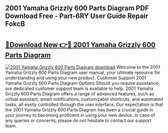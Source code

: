 ## 2001 Yamaha Grizzly 600 Parts Diagram PDF Download Free - Part-6RY User Guide Repair FokcB

# <h2><a href="http://dft9kd.blite.top/?on=2001+Yamaha+Grizzly+600+Parts+Diagram">🔗Download New 👉🔴 2001 Yamaha Grizzly 600 Parts Diagram</a></h2>

[![2001 Yamaha Grizzly 600 Parts Diagram download](https://i.imgur.com/lujVjoI.png)](http://dft9kd.blite.top/?on=2001+Yamaha+Grizzly+600+Parts+Diagram)
Welcome to the 2001 Yamaha Grizzly 600 Parts Diagram user manual, your ultimate resource for understanding and using your new product. Customer Support 2001 Yamaha Grizzly 600 Parts Diagram Options Should you require assistance, our dedicated customer support team is available to help. 2001 Yamaha Grizzly 600 Parts Diagram offers a range of advanced features, such as virtual assistant, smart notifications, customizable shortcuts, and automated tasks, all easily controlled through the user interface. Our expectation is that the 2001 Yamaha Grizzly 600 Parts Diagram has been a crucial guide in your journey to becoming proficient in using your new device. In case of any queries or concerns, please do not hesitate to contact our support team.
